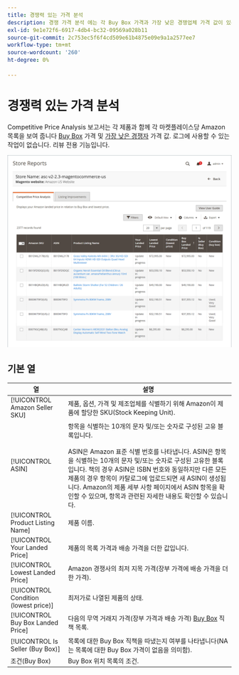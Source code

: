 ```yaml
---
title: 경쟁력 있는 가격 분석
description: 경쟁 가격 분석 에는 각 Buy Box 가격과 가장 낮은 경쟁업체 가격 값이 있는 시장별 Amazon 목록이 표시됩니다.
exl-id: 9e1e72f6-6917-4db4-bc32-09569a028b11
source-git-commit: 2c753ec5f6f4cd509e61b4875e09e9a1a2577ee7
workflow-type: tm+mt
source-wordcount: '260'
ht-degree: 0%

---
```


# 경쟁력 있는 가격 분석

Competitive Price Analysis 보고서는 각 제품과 함께 각 마켓플레이스당 Amazon 목록을 보여 줍니다 [Buy Box](./buy-box-competitor-pricing.md) 가격 및 [가장 낮은 경쟁자](./lowest-competitor-pricing.md) 가격 값. 로그에 사용할 수 있는 작업이 없습니다. 리뷰 전용 기능입니다.

![경쟁업체 가격 분석 보고서](assets/amazon-competitive-price-analysis.png)

## 기본 열

| 열 | 설명 |
|--- |--- |
| [!UICONTROL Amazon Seller SKU] | 제품, 옵션, 가격 및 제조업체를 식별하기 위해 Amazon이 제품에 할당한 SKU(Stock Keeping Unit). |
| [!UICONTROL ASIN] | 항목을 식별하는 10개의 문자 및/또는 숫자로 구성된 고유 블록입니다.<br><br>ASIN은 Amazon 표준 식별 번호를 나타냅니다. ASIN은 항목을 식별하는 10개의 문자 및/또는 숫자로 구성된 고유한 블록입니다. 책의 경우 ASIN은 ISBN 번호와 동일하지만 다른 모든 제품의 경우 항목이 카탈로그에 업로드되면 새 ASIN이 생성됩니다. Amazon의 제품 세부 사항 페이지에서 ASIN 항목을 확인할 수 있으며, 항목과 관련된 자세한 내용도 확인할 수 있습니다. |
| [!UICONTROL Product Listing Name] | 제품 이름. |
| [!UICONTROL Your Landed Price] | 제품의 목록 가격과 배송 가격을 더한 값입니다. |
| [!UICONTROL Lowest Landed Price] | Amazon 경쟁사의 최저 지목 가격(장부 가격에 배송 가격을 더한 가격). |
| [!UICONTROL Condition (lowest price)] | 최저가로 나열된 제품의 상태. |
| [!UICONTROL Buy Box Landed Price] | 다음의 무역 거래지 가격(장부 가격과 배송 가격) [Buy Box](./buy-box-competitor-pricing.md) 직책 목록. |
| [!UICONTROL Is Seller (Buy Box)] | 목록에 대한 Buy Box 직책을 따냈는지 여부를 나타냅니다(NA는 목록에 대한 Buy Box 가격이 없음을 의미함). |
| 조건(Buy Box) | Buy Box 위치 목록의 조건. |
